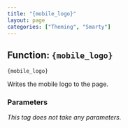 ```yaml
---
title: "{mobile_logo}"
layout: page
categories: ["Theming", "Smarty"]
---
```


## Function: `{mobile_logo}`

```smarty
{mobile_logo}
```

Writes the mobile logo to the page.

### Parameters

_This tag does not take any parameters._
